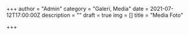 +++
author = "Admin"
category = "Galeri, Media"
date = 2021-07-12T17:00:00Z
description = ""
draft = true
img = []
title = "Media Foto"

+++
